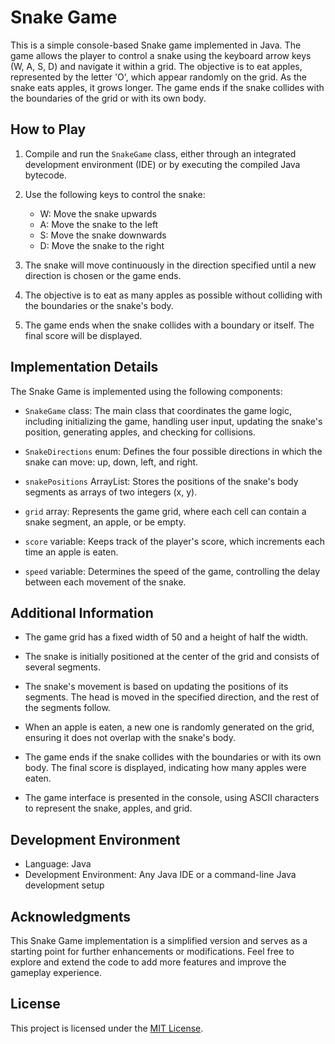 # Snake Game

This is a simple console-based Snake game implemented in Java. The game allows the player to control a snake using the keyboard arrow keys (W, A, S, D) and navigate it within a grid. The objective is to eat apples, represented by the letter 'O', which appear randomly on the grid. As the snake eats apples, it grows longer. The game ends if the snake collides with the boundaries of the grid or with its own body.

## How to Play

1. Compile and run the `SnakeGame` class, either through an integrated development environment (IDE) or by executing the compiled Java bytecode.

2. Use the following keys to control the snake:
   - W: Move the snake upwards
   - A: Move the snake to the left
   - S: Move the snake downwards
   - D: Move the snake to the right

3. The snake will move continuously in the direction specified until a new direction is chosen or the game ends.

4. The objective is to eat as many apples as possible without colliding with the boundaries or the snake's body.

5. The game ends when the snake collides with a boundary or itself. The final score will be displayed.

## Implementation Details

The Snake Game is implemented using the following components:

- `SnakeGame` class: The main class that coordinates the game logic, including initializing the game, handling user input, updating the snake's position, generating apples, and checking for collisions.

- `SnakeDirections` enum: Defines the four possible directions in which the snake can move: up, down, left, and right.

- `snakePositions` ArrayList: Stores the positions of the snake's body segments as arrays of two integers (x, y).

- `grid` array: Represents the game grid, where each cell can contain a snake segment, an apple, or be empty.

- `score` variable: Keeps track of the player's score, which increments each time an apple is eaten.

- `speed` variable: Determines the speed of the game, controlling the delay between each movement of the snake.

## Additional Information

- The game grid has a fixed width of 50 and a height of half the width.

- The snake is initially positioned at the center of the grid and consists of several segments.

- The snake's movement is based on updating the positions of its segments. The head is moved in the specified direction, and the rest of the segments follow.

- When an apple is eaten, a new one is randomly generated on the grid, ensuring it does not overlap with the snake's body.

- The game ends if the snake collides with the boundaries or with its own body. The final score is displayed, indicating how many apples were eaten.

- The game interface is presented in the console, using ASCII characters to represent the snake, apples, and grid.

## Development Environment

- Language: Java
- Development Environment: Any Java IDE or a command-line Java development setup

## Acknowledgments

This Snake Game implementation is a simplified version and serves as a starting point for further enhancements or modifications. Feel free to explore and extend the code to add more features and improve the gameplay experience.

## License

This project is licensed under the [MIT License](https://opensource.org/licenses/MIT).
